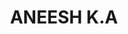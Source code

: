 ---
title: ANEESH K.A
template: faculty
hod: false
teaching: false
qualification: Diploma
department: eee
departmentFullName: Electrical and Electronics Engineering
image: ./aneesh-photo.jpg
designation: Instructor Gr-II
dateOfJoining: 01/07/2010
mobileNumber: 9447719866
mailid: annkichu@gmail.com
---